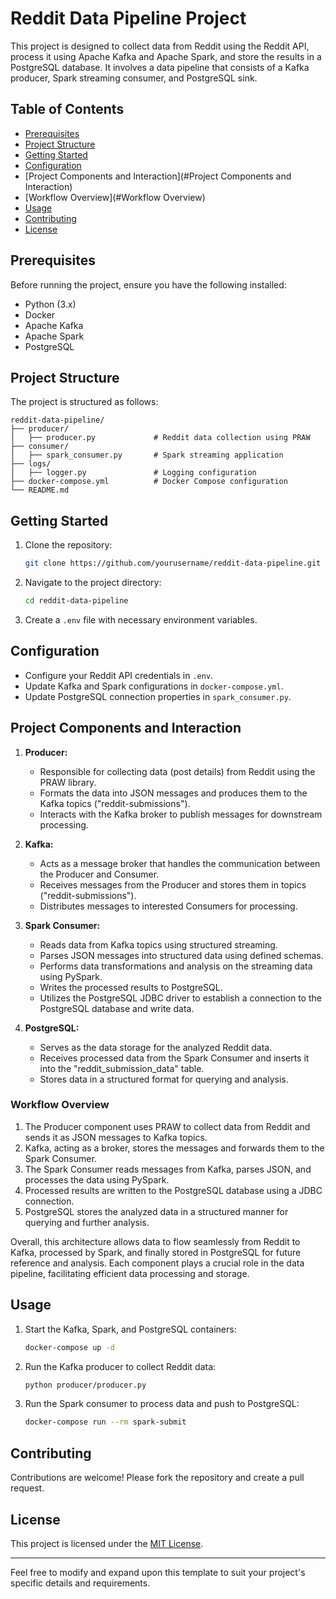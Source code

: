 # Reddit Data Pipeline Project

This project is designed to collect data from Reddit using the Reddit API, process it using Apache Kafka and Apache Spark, and store the results in a PostgreSQL database. It involves a data pipeline that consists of a Kafka producer, Spark streaming consumer, and PostgreSQL sink.

## Table of Contents

- [Prerequisites](#prerequisites)
- [Project Structure](#project-structure)
- [Getting Started](#getting-started)
- [Configuration](#configuration)
- [Project Components and Interaction](#Project Components and Interaction)
- [Workflow Overview](#Workflow Overview)
- [Usage](#usage)
- [Contributing](#contributing)
- [License](#license)


## Prerequisites

Before running the project, ensure you have the following installed:

- Python (3.x)
- Docker
- Apache Kafka
- Apache Spark
- PostgreSQL

## Project Structure

The project is structured as follows:

```
reddit-data-pipeline/
├── producer/
│   ├── producer.py             # Reddit data collection using PRAW
├── consumer/
│   ├── spark_consumer.py       # Spark streaming application
├── logs/
│   ├── logger.py               # Logging configuration
├── docker-compose.yml          # Docker Compose configuration
└── README.md
```

## Getting Started

1. Clone the repository:

   ```bash
   git clone https://github.com/yourusername/reddit-data-pipeline.git
   ```

2. Navigate to the project directory:

   ```bash
   cd reddit-data-pipeline
   ```

3. Create a `.env` file with necessary environment variables.

## Configuration

- Configure your Reddit API credentials in `.env`.
- Update Kafka and Spark configurations in `docker-compose.yml`.
- Update PostgreSQL connection properties in `spark_consumer.py`.

## Project Components and Interaction

1. **Producer:**
   - Responsible for collecting data (post details) from Reddit using the PRAW library.
   - Formats the data into JSON messages and produces them to the Kafka topics ("reddit-submissions").
   - Interacts with the Kafka broker to publish messages for downstream processing.

2. **Kafka:**
   - Acts as a message broker that handles the communication between the Producer and Consumer.
   - Receives messages from the Producer and stores them in topics ("reddit-submissions").
   - Distributes messages to interested Consumers for processing.

3. **Spark Consumer:**
   - Reads data from Kafka topics using structured streaming.
   - Parses JSON messages into structured data using defined schemas.
   - Performs data transformations and analysis on the streaming data using PySpark.
   - Writes the processed results to PostgreSQL.
   - Utilizes the PostgreSQL JDBC driver to establish a connection to the PostgreSQL database and write data.

4. **PostgreSQL:**
   - Serves as the data storage for the analyzed Reddit data.
   - Receives processed data from the Spark Consumer and inserts it into the "reddit_submission_data" table.
   - Stores data in a structured format for querying and analysis.

### Workflow Overview

1. The Producer component uses PRAW to collect data from Reddit and sends it as JSON messages to Kafka topics.
2. Kafka, acting as a broker, stores the messages and forwards them to the Spark Consumer.
3. The Spark Consumer reads messages from Kafka, parses JSON, and processes the data using PySpark.
4. Processed results are written to the PostgreSQL database using a JDBC connection.
5. PostgreSQL stores the analyzed data in a structured manner for querying and further analysis.

Overall, this architecture allows data to flow seamlessly from Reddit to Kafka, processed by Spark, and finally stored in PostgreSQL for future reference and analysis. Each component plays a crucial role in the data pipeline, facilitating efficient data processing and storage.

## Usage

1. Start the Kafka, Spark, and PostgreSQL containers:

   ```bash
   docker-compose up -d
   ```

2. Run the Kafka producer to collect Reddit data:

   ```bash
   python producer/producer.py
   ```

3. Run the Spark consumer to process data and push to PostgreSQL:

   ```bash
   docker-compose run --rm spark-submit
   ```

## Contributing

Contributions are welcome! Please fork the repository and create a pull request.

## License

This project is licensed under the [MIT License](LICENSE).

---

Feel free to modify and expand upon this template to suit your project's specific details and requirements.
